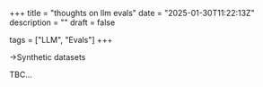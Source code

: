 +++
title = "thoughts on llm evals"
date = "2025-01-30T11:22:13Z"
description = ""
draft = false

tags = ["LLM", "Evals"]
+++

->Synthetic datasets

TBC...